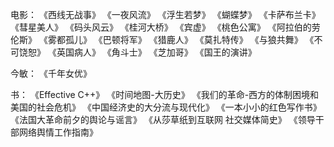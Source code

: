 电影：
	《西线无战事》
	《一夜风流》
	《浮生若梦》
	《蝴蝶梦》
	《卡萨布兰卡》
	《彗星美人》
	《码头风云》
	《桂河大桥》
	《宾虚》
	《桃色公寓》
	《阿拉伯的劳伦斯》
	《雾都孤儿》
	《巴顿将军》
	《猎鹿人》
	《莫扎特传》
	《与狼共舞》
	《不可饶恕》
	《英国病人》
	《角斗士》
	《芝加哥》
	《国王的演讲》

今敏：
	《千年女优》

书：
	《Effective C++》
	《时间地图-大历史》
	《我们的革命-西方的体制困境和美国的社会危机》
	《中国经济史的大分流与现代化》
	《一本小小的红色写作书》
	《法国大革命前夕的舆论与谣言》
	《从莎草纸到互联网 社交媒体简史》
	《领导干部网络舆情工作指南》

